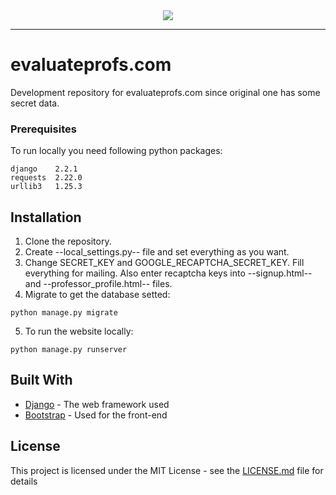 <div align="center">
  <img src="https://github.com/simplyalde/evaluateprofs-dev/blob/master/evaluateprofs/static/logo.png">
</div>

-----------------

# evaluateprofs.com

Development repository for evaluateprofs.com since original one has some secret data. 

### Prerequisites

To run locally you need following python packages:

```
django    2.2.1
requests  2.22.0
urllib3   1.25.3
```

## Installation

1. Clone the repository.
2. Create --local_settings.py-- file and set everything as you want.
3. Change SECRET_KEY and GOOGLE_RECAPTCHA_SECRET_KEY. Fill everything for mailing. Also enter recaptcha keys into --signup.html-- and --professor_profile.html-- files.
4. Migrate to get the database setted: 

```
python manage.py migrate
```

5. To run the website locally: 

```
python manage.py runserver
```

## Built With

* [Django](https://docs.djangoproject.com/en/2.2/) - The web framework used
* [Bootstrap](https://getbootstrap.com/docs/4.3/) - Used for the front-end 

## License

This project is licensed under the MIT License - see the [LICENSE.md](LICENSE.md) file for details
